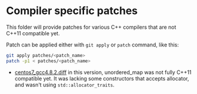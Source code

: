 # Compiler specific patches

This folder will provide patches for various C++ compilers that are not C++11 compatible yet.

Patch can be applied either with `git apply` or `patch` command, like this:
```bash
git apply patches/<patch_name>
patch -p1 < patches/<patch_name>
```

* [centos7_gcc4.8.2.diff](centos7_gcc4.8.2.diff) in this version, unordered_map was not fully C++11 compatible yet. It was lacking some constructors that accepts allocator, and wasn't using `std::allocator_traits`.